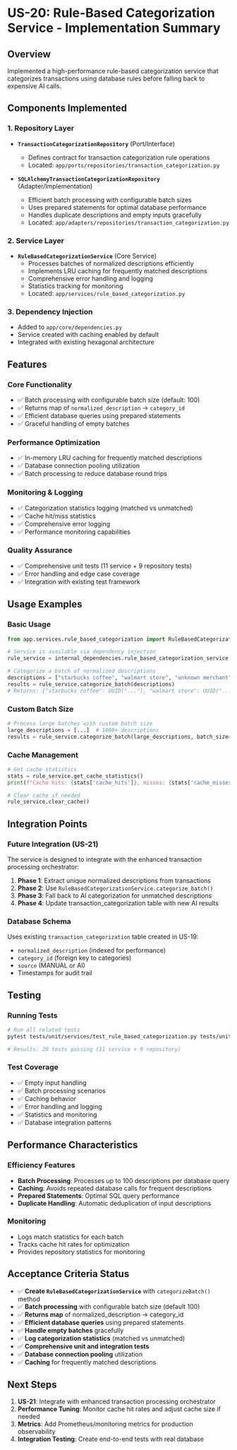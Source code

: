 # US-20: Rule-Based Categorization Service - Implementation Summary

## Overview

Implemented a high-performance rule-based categorization service that categorizes transactions using database rules before falling back to expensive AI calls.

## Components Implemented

### 1. Repository Layer

- **`TransactionCategorizationRepository`** (Port/Interface)
  - Defines contract for transaction categorization rule operations
  - Located: `app/ports/repositories/transaction_categorization.py`

- **`SQLAlchemyTransactionCategorizationRepository`** (Adapter/Implementation)
  - Efficient batch processing with configurable batch sizes
  - Uses prepared statements for optimal database performance
  - Handles duplicate descriptions and empty inputs gracefully
  - Located: `app/adapters/repositories/transaction_categorization.py`

### 2. Service Layer

- **`RuleBasedCategorizationService`** (Core Service)
  - Processes batches of normalized descriptions efficiently
  - Implements LRU caching for frequently matched descriptions
  - Comprehensive error handling and logging
  - Statistics tracking for monitoring
  - Located: `app/services/rule_based_categorization.py`

### 3. Dependency Injection

- Added to `app/core/dependencies.py`
- Service created with caching enabled by default
- Integrated with existing hexagonal architecture

## Features

### Core Functionality

- ✅ Batch processing with configurable batch size (default: 100)
- ✅ Returns map of `normalized_description` → `category_id`
- ✅ Efficient database queries using prepared statements
- ✅ Graceful handling of empty batches

### Performance Optimization

- ✅ In-memory LRU caching for frequently matched descriptions
- ✅ Database connection pooling utilization
- ✅ Batch processing to reduce database round trips

### Monitoring & Logging

- ✅ Categorization statistics logging (matched vs unmatched)
- ✅ Cache hit/miss statistics
- ✅ Comprehensive error logging
- ✅ Performance monitoring capabilities

### Quality Assurance

- ✅ Comprehensive unit tests (11 service + 9 repository tests)
- ✅ Error handling and edge case coverage
- ✅ Integration with existing test framework

## Usage Examples

### Basic Usage

```python
from app.services.rule_based_categorization import RuleBasedCategorizationService

# Service is available via dependency injection
rule_service = internal_dependencies.rule_based_categorization_service

# Categorize a batch of normalized descriptions
descriptions = ["starbucks coffee", "walmart store", "unknown merchant"]
results = rule_service.categorize_batch(descriptions)
# Returns: {"starbucks coffee": UUID("..."), "walmart store": UUID("...")}
```

### Custom Batch Size

```python
# Process large batches with custom batch size
large_descriptions = [...]  # 1000+ descriptions
results = rule_service.categorize_batch(large_descriptions, batch_size=50)
```

### Cache Management

```python
# Get cache statistics
stats = rule_service.get_cache_statistics()
print(f"Cache hits: {stats['cache_hits']}, misses: {stats['cache_misses']}")

# Clear cache if needed
rule_service.clear_cache()
```

## Integration Points

### Future Integration (US-21)

The service is designed to integrate with the enhanced transaction processing orchestrator:

1. **Phase 1**: Extract unique normalized descriptions from transactions
2. **Phase 2**: Use `RuleBasedCategorizationService.categorize_batch()`
3. **Phase 3**: Fall back to AI categorization for unmatched descriptions
4. **Phase 4**: Update transaction_categorization table with new AI results

### Database Schema

Uses existing `transaction_categorization` table created in US-19:

- `normalized_description` (indexed for performance)
- `category_id` (foreign key to categories)
- `source` (MANUAL or AI)
- Timestamps for audit trail

## Testing

### Running Tests

```bash
# Run all related tests
pytest tests/unit/services/test_rule_based_categorization.py tests/unit/adapters/repositories/test_transaction_categorization.py

# Results: 20 tests passing (11 service + 9 repository)
```

### Test Coverage

- ✅ Empty input handling
- ✅ Batch processing scenarios
- ✅ Caching behavior
- ✅ Error handling and logging
- ✅ Statistics and monitoring
- ✅ Database integration patterns

## Performance Characteristics

### Efficiency Features

- **Batch Processing**: Processes up to 100 descriptions per database query
- **Caching**: Avoids repeated database calls for frequent descriptions
- **Prepared Statements**: Optimal SQL query performance
- **Duplicate Handling**: Automatic deduplication of input descriptions

### Monitoring

- Logs match statistics for each batch
- Tracks cache hit rates for optimization
- Provides repository statistics for monitoring

## Acceptance Criteria Status

- ✅ **Create `RuleBasedCategorizationService`** with `categorizeBatch()` method
- ✅ **Batch processing** with configurable batch size (default 100)
- ✅ **Returns map** of normalized_description → category_id
- ✅ **Efficient database queries** using prepared statements
- ✅ **Handle empty batches** gracefully
- ✅ **Log categorization statistics** (matched vs unmatched)
- ✅ **Comprehensive unit and integration tests**
- ✅ **Database connection pooling** utilization
- ✅ **Caching** for frequently matched descriptions

## Next Steps

1. **US-21**: Integrate with enhanced transaction processing orchestrator
2. **Performance Tuning**: Monitor cache hit rates and adjust cache size if needed
3. **Metrics**: Add Prometheus/monitoring metrics for production observability
4. **Integration Testing**: Create end-to-end tests with real database
